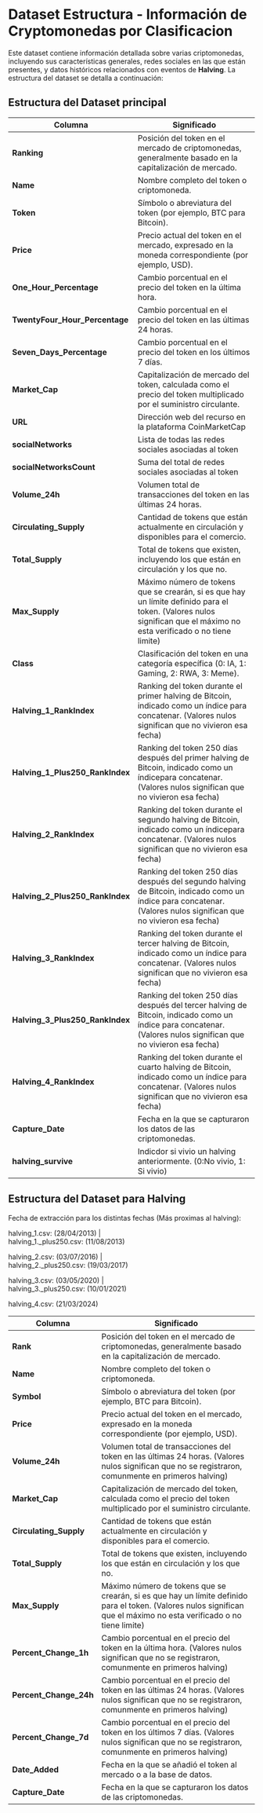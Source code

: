 # Dataset Estructura - Información de Cryptomonedas por Clasificacion

Este dataset contiene información detallada sobre varias criptomonedas, incluyendo sus características generales, redes sociales en las que están presentes, y datos históricos relacionados con eventos de **Halving**. La estructura del dataset se detalla a continuación:

## Estructura del Dataset principal

| **Columna**                          | **Significado**                                                                                                 |
|--------------------------------------|-----------------------------------------------------------------------------------------------------------------|
| **Ranking**                          | Posición del token en el mercado de criptomonedas, generalmente basado en la capitalización de mercado.          |
| **Name**                             | Nombre completo del token o criptomoneda.                                                                       |
| **Token**                            | Símbolo o abreviatura del token (por ejemplo, BTC para Bitcoin).                                               |
| **Price**                            | Precio actual del token en el mercado, expresado en la moneda correspondiente (por ejemplo, USD).              |
| **One_Hour_Percentage**             | Cambio porcentual en el precio del token en la última hora.                                                    |
| **TwentyFour_Hour_Percentage**      | Cambio porcentual en el precio del token en las últimas 24 horas.                                             |
| **Seven_Days_Percentage**           | Cambio porcentual en el precio del token en los últimos 7 días.                                                |
| **Market_Cap**                      | Capitalización de mercado del token, calculada como el precio del token multiplicado por el suministro circulante. |
| **URL**                             | Dirección web del recurso en la plataforma CoinMarketCap  |
|**socialNetworks**| Lista de todas las redes sociales asociadas al token |
|**socialNetworksCount**| Suma del total de redes sociales asociadas al token |
| **Volume_24h**                      | Volumen total de transacciones del token en las últimas 24 horas.                                             |
| **Circulating_Supply**              | Cantidad de tokens que están actualmente en circulación y disponibles para el comercio.                        |
| **Total_Supply**                    | Total de tokens que existen, incluyendo los que están en circulación y los que no.                             |
| **Max_Supply**                      | Máximo número de tokens que se crearán, si es que hay un límite definido para el token. (Valores nulos significan que el máximo no esta verificado o no tiene limite)                     |
| **Class**                           | Clasificación del token en una categoría específica (0: IA, 1: Gaming, 2: RWA, 3: Meme).                       |
| **Halving_1_RankIndex**             | Ranking del token durante el primer halving de Bitcoin, indicado como un índice para concatenar. (Valores nulos significan que no vivieron esa fecha)                                |
| **Halving_1_Plus250_RankIndex**     | Ranking del token 250 días después del primer halving de Bitcoin, indicado como un índicepara concatenar. (Valores nulos significan que no vivieron esa fecha)                       |
| **Halving_2_RankIndex**             | Ranking del token durante el segundo halving de Bitcoin, indicado como un índicepara concatenar. (Valores nulos significan que no vivieron esa fecha)                                 |
| **Halving_2_Plus250_RankIndex**     | Ranking del token 250 días después del segundo halving de Bitcoin, indicado como un índice para concatenar. (Valores nulos significan que no vivieron esa fecha)                      |
| **Halving_3_RankIndex**             | Ranking del token durante el tercer halving de Bitcoin, indicado como un índice para concatenar. (Valores nulos significan que no vivieron esa fecha)                                  |
| **Halving_3_Plus250_RankIndex**     | Ranking del token 250 días después del tercer halving de Bitcoin, indicado como un índice para concatenar. (Valores nulos significan que no vivieron esa fecha)                        |
| **Halving_4_RankIndex**             | Ranking del token durante el cuarto halving de Bitcoin, indicado como un índice para concatenar. (Valores nulos significan que no vivieron esa fecha)                                 |
| **Capture_Date**                    | Fecha en la que se capturaron los datos de las criptomonedas.                                                 |
| **halving_survive**                    | Indicdor si vivio un halving anteriormente. (0:No vivio, 1: Si vivio)                                            |


## Estructura del Dataset para Halving
Fecha de extracción para los distintas fechas (Más proximas al halving):

halving_1.csv:  (28/04/2013)  |    
halving_1._plus250.csv:  (11/08/2013)

halving_2.csv: (03/07/2016) |  
halving_2._plus250.csv: (19/03/2017)  

halving_3.csv: (03/05/2020)  |  
halving_3._plus250.csv:  (10/01/2021) 

halving_4.csv: (21/03/2024)


| **Columna**                   | **Significado**                                                                                                 |
|-------------------------------|-----------------------------------------------------------------------------------------------------------------|
| **Rank**                      | Posición del token en el mercado de criptomonedas, generalmente basado en la capitalización de mercado.          |
| **Name**                      | Nombre completo del token o criptomoneda.                                                                       |
| **Symbol**                    | Símbolo o abreviatura del token (por ejemplo, BTC para Bitcoin).                                               |
| **Price**                     | Precio actual del token en el mercado, expresado en la moneda correspondiente (por ejemplo, USD).              |
| **Volume_24h**               | Volumen total de transacciones del token en las últimas 24 horas. (Valores nulos significan que no se registraron, comunmente en primeros halving)                                             |
| **Market_Cap**               | Capitalización de mercado del token, calculada como el precio del token multiplicado por el suministro circulante. |
| **Circulating_Supply**       | Cantidad de tokens que están actualmente en circulación y disponibles para el comercio.                        |
| **Total_Supply**             | Total de tokens que existen, incluyendo los que están en circulación y los que no.                             |
| **Max_Supply**               | Máximo número de tokens que se crearán, si es que hay un límite definido para el token. (Valores nulos significan que el máximo no esta verificado o no tiene limite)                       |
| **Percent_Change_1h**        | Cambio porcentual en el precio del token en la última hora. (Valores nulos significan que no se registraron, comunmente en primeros halving)                                                        |
| **Percent_Change_24h**       | Cambio porcentual en el precio del token en las últimas 24 horas. (Valores nulos significan que no se registraron, comunmente en primeros halving)                                               |
| **Percent_Change_7d**        | Cambio porcentual en el precio del token en los últimos 7 días. (Valores nulos significan que no se registraron, comunmente en primeros halving)                                                    |
| **Date_Added**               | Fecha en la que se añadió el token al mercado o a la base de datos.                                            |
| **Capture_Date**             | Fecha en la que se capturaron los datos de las criptomonedas.                                                 |

